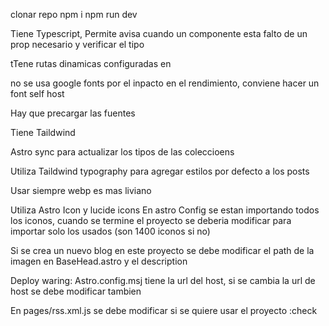 
clonar repo
npm i 
npm run dev

Tiene Typescript, 
Permite avisa cuando un componente esta falto de un prop necesario y verificar el tipo

tTene rutas dinamicas configuradas en 


no se usa google fonts por el inpacto en el rendimiento, conviene hacer un font self host

Hay que precargar las fuentes

Tiene Taildwind

Astro sync para actualizar los tipos de las coleccioens


Utiliza Taildwind typography para agregar estilos por defecto a los posts

Usar siempre webp es mas liviano

Utiliza Astro Icon y lucide icons
En astro Config se estan importando todos los iconos, cuando se termine el proyecto se deberia modificar para importar solo los usados (son 1400 iconos si no)

Si se crea un nuevo blog en este proyecto se debe modificar el path de la imagen en BaseHead.astro y el description
    
Deploy waring: Astro.config.msj tiene la url del host, si se cambia la url de host se debe modificar tambien 

En pages/rss.xml.js se debe modificar si se quiere usar el proyecto :check